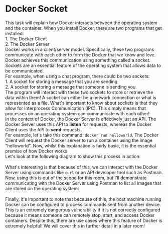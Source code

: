 # Docker Socket

This task will explain how Docker interacts between the operating system and the container. When you install Docker, there are two programs that get installed:\
1\. The Docker Client\
2\. The Docker Server\
Docker works in a client/server model. Specifically, these two programs communicate with each other to form the Docker that we know and love. Docker achieves this communication using something called a socket. Sockets are an essential feature of the operating system that allows data to be communicated. \
For example, when using a chat program, there could be two sockets:\
1\. A socket for storing a message that you are sending\
2\. A socket for storing a message that someone is sending you.\
The program will interact with these two sockets to store or retrieve the data within them! A socket can either be a network connection or what is represented as a file. What's important to know about sockets is that they allow for Interprocess Communication (IPC). This simply means that processes on an operating system can communicate with each other!\
In the context of Docker, the Docker Server is effectively just an API. The Docker Server uses this API to **listen** for requests, whereas the Docker Client uses the API to **send** requests.\
For example, let's take this command: `docker run helloworld`. The Docker Client will request the Docker server to run a container using the image "helloworld". Now, whilst this explanation is fairly basic, it is the essential premise of how Docker works.\
Let's look at the following diagram to show this process in action:\
\
What's interesting is that because of this, we can interact with the Docker Server using commands like `curl` or an API developer tool such as Postman. Now, using this is out of the scope for this room, but I'll demonstrate communicating with the Docker Server using Postman to list all images that are stored on the operating system:\
\
Finally, it's important to note that because of this, the host machine running Docker can be configured to process commands sent from another device. This is an extremely dangerous vulnerability if it is not correctly configured because it means someone can remotely stop, start, and access Docker containers. Despite this, there are use cases where this feature of Docker is extremely helpful! We will cover this in further detail in a later room!
